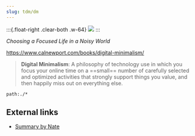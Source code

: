 ```yaml
---
slug: tdm/dm
---
```


:::{.float-right .clear-both .w-64}
![](https://www.calnewport.com/wp-content/uploads/2019/10/digital-minimalism-3d-1.png)
:::

*Choosing a Focused Life in a Noisy World*

https://www.calnewport.com/books/digital-minimalism/

> **Digital Minimalism**: A philosophy of technology use in which you focus your online time on a ==small== number of carefully selected and optimized activities that strongly support things you value, and then happily miss out on everything else.

```query
path:./*
```

## External links

- [Summary by Nate](https://www.nateliason.com/notes/digital-minimalism-cal-newport)‍

